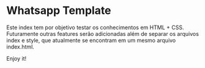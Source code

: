 # Whatsapp Template

Este index tem por objetivo testar os conhecimentos em HTML + CSS. Futuramente outras features serão adicionadas além de separar os arquivos index e style, que atualmente se encontram em um mesmo arquivo index.html. 

Enjoy it!